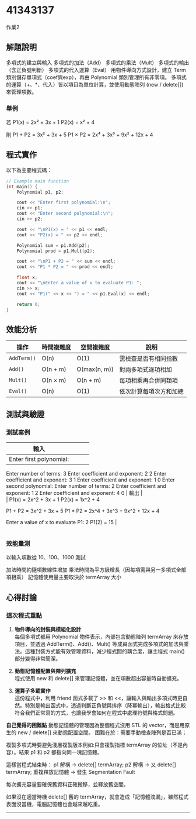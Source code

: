 
# 41343137

作業2

## 解題說明

多項式的建立與輸入
多項式的加法（Add）
多項式的乘法（Mult）
多項式的輸出（含正負號判斷）
多項式的代入運算（Eval）
用物件導向方式設計，建立 Term 類別儲存單項式（coef與exp），再由 Polynomial 類別管理所有非零項。
多項式的運算（+、*、代入）皆以項目為單位計算，並使用動態陣列 (new / delete[]) 來管理項數。
### 舉例

若
P1(x) = 2x² + 3x + 1
P2(x) = x² + 4

則
P1 + P2 = 3x² + 3x + 5
P1 × P2 = 2x⁴ + 3x³ + 9x² + 12x + 4
## 程式實作

以下為主要程式碼：

```cpp
// Example main function
int main() {
    Polynomial p1, p2;

    cout << "Enter first polynomial:\n";
    cin >> p1;
    cout << "Enter second polynomial:\n";
    cin >> p2;

    cout << "\nP1(x) = " << p1 << endl;
    cout << "P2(x) = " << p2 << endl;

    Polynomial sum = p1.Add(p2);
    Polynomial prod = p1.Mult(p2);

    cout << "\nP1 + P2 = " << sum << endl;
    cout << "P1 * P2 = " << prod << endl;

    float x;
    cout << "\nEnter a value of x to evaluate P1: ";
    cin >> x;
    cout << "P1(" << x << ") = " << p1.Eval(x) << endl;

    return 0;
}

```

## 效能分析

| 操作          | 時間複雜度    | 空間複雜度        | 說明          |
| ----------- | -------- | ------------ | ----------- |
| `AddTerm()` | O(n)     | O(1)         | 需檢查是否有相同指數  |
| `Add()`     | O(n + m) | O(max(n, m)) | 對兩多項式逐項相加   |
| `Mult()`    | O(n × m) | O(n + m)     | 每項相乘再合併同類項  |
| `Eval()`    | O(n)     | O(1)         | 依次計算每項次方和加總 |


## 測試與驗證

### 測試案例

| 輸入 |  |  |  |
|----------|--------------|----------|----------|
|   Enter first polynomial:
Enter number of terms: 3
Enter coefficient and exponent: 2 2
Enter coefficient and exponent: 3 1
Enter coefficient and exponent: 1 0
Enter second polynomial:
Enter number of terms: 2
Enter coefficient and exponent: 1 2
Enter coefficient and exponent: 4 0
      | 輸出        |      
|            P1(x) = 2x^2 + 3x + 1
P2(x) = 1x^2 + 4

P1 + P2 = 3x^2 + 3x + 5
P1 * P2 = 2x^4 + 3x^3 + 9x^2 + 12x + 4

Enter a value of x to evaluate P1: 2
P1(2) = 15
      |              

```
```

### 效能量測
以輸入項數從 10、100、1000 測試

加法時間約隨項數線性增加
乘法時間為平方級增長（因每項需與另一多項式全部項相乘）
記憶體使用量主要取決於 termArray 大小


   

## 心得討論

### 這次程式重點

1. **物件導向的封裝與模組化設計**  
每個多項式都用 Polynomial 物件表示，內部包含動態陣列 termArray 來存放項目，並透過 AddTerm()、Add()、Mult() 等成員函式完成多項式的加法與乘法。這種封裝方式能有效管理資料，減少程式間的耦合度，讓主程式 main() 部分變得非常簡潔。
2. **動態記憶體配置與陣列擴充**  
程式使用 new 和 delete[] 來管理記憶體，並在項數超出容量時自動擴充。

3. **運算子多載實作**  
   這份程式中，利用 friend 函式多載了 >> 和 <<，讓輸入與輸出多項式時更自然。特別是輸出函式中，透過判斷正負號與排序（降冪輸出），輸出格式比較符合我們正常寫的方式，也讓我學會如何在程式中處理符號與格式問題。
  
**自己覺得的困難點**
動態記憶體的管理因為整個程式沒用 STL 的 vector，而是用原生的 new / delete[] 來動態配置空間。
困難在於：需要手動檢查陣列是否已滿；

複製多項式時要避免淺層複製版本例如:只會複製指標 termArray 的位址（不是內容）。結果 p1 和 p2 都指向同一塊記憶體。

這樣當程式結束時：
p1 解構 → delete[] termArray;
p2 解構 → 又 delete[] termArray;
 重複釋放記憶體 → 發生 Segmentation Fault

每次擴充容量要確保舊資料正確搬移，並釋放舊空間。

如果沒在適當時機 delete[] 舊的 termArray，就會造成「記憶體洩漏」，雖然程式表面沒當機，電腦記憶體也會越來越吃重。

















------------------------------------------------------------------------------------------------------------------------------------------------------------------


